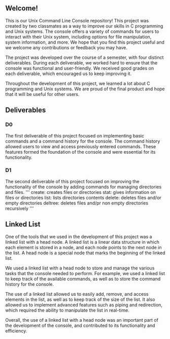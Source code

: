 ## Welcome! ##

This is our Unix Command Line Console repository! This project was created by two classmates as a way to improve our skills in C programming and Unix systems. The console offers a variety of commands for users to interact with their Unix system, including options for file manipulation, system information, and more. We hope that you find this project useful and we welcome any contributions or feedback you may have.

The project was developed over the course of a semester, with four distinct deliverables. During each deliverable, we worked hard to ensure that the console was functional and user-friendly. We received good grades on each deliverable, which encouraged us to keep improving it.

Throughout the development of this project, we learned a lot about C programming and Unix systems. We are proud of the final product and hope that it will be useful for other users.

## Deliverables ##

### D0 ###
The first deliverable of this project focused on implementing basic commands and a command history for the console. The command history allowed users to view and access previously entered commands. These features formed the foundation of the console and were essential for its functionality.

### D1 ###
The second deliverable of this project focused on improving the functionality of the console by adding commands for managing directories and files.
'''
create: creates files or directories
stat: gives information on files or directories
list: lists directories contents
delete: deletes files and/or empty directories
deltree: deletes files and/pr non empty directories recursively
'''


## Linked List ##

One of the tools that we used in the development of this project was a linked list with a head node. A linked list is a linear data structure in which each element is stored in a node, and each node points to the next node in the list. A head node is a special node that marks the beginning of the linked list.

We used a linked list with a head node to store and manage the various tasks that the console needed to perform. For example, we used a linked list to keep track of the available commands, as well as to store the command history for the console.

The use of a linked list allowed us to easily add, remove, and access elements in the list, as well as to keep track of the size of the list. It also allowed us to implement advanced features such as piping and redirection, which required the ability to manipulate the list in real-time.

Overall, the use of a linked list with a head node was an important part of the development of the console, and contributed to its functionality and efficiency.
